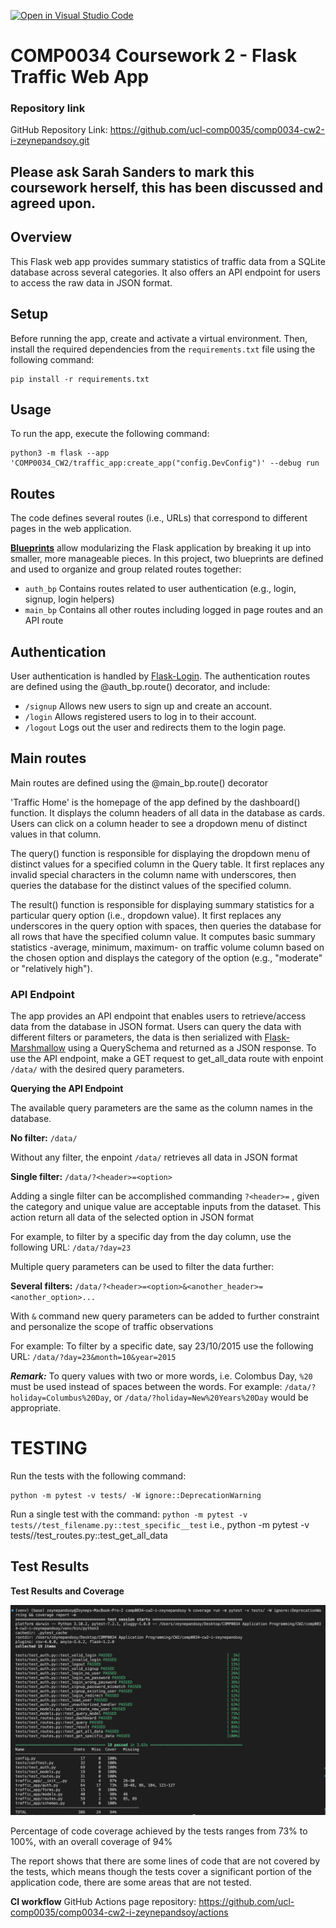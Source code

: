 [![Open in Visual Studio Code](https://classroom.github.com/assets/open-in-vscode-c66648af7eb3fe8bc4f294546bfd86ef473780cde1dea487d3c4ff354943c9ae.svg)](https://classroom.github.com/online_ide?assignment_repo_id=10410173&assignment_repo_type=AssignmentRepo)

# COMP0034 Coursework 2 - Flask Traffic Web App

### Repository link

GitHub Repository Link: https://github.com/ucl-comp0035/comp0034-cw2-i-zeynepandsoy.git

## Please ask Sarah Sanders to mark this coursework herself, this has been discussed and agreed upon.

## Overview 

This Flask web app provides summary statistics of traffic data from a SQLite database across several categories. It also offers an API endpoint for users to access the raw data in JSON format.

## Setup 

Before running the app, create and activate a virtual environment. Then, install the required dependencies from the `requirements.txt` file using the following command:

```
pip install -r requirements.txt
```

## Usage

To run the app, execute the following command:

```
python3 -m flask --app 'COMP0034_CW2/traffic_app:create_app("config.DevConfig")' --debug run
```


## Routes

The code defines several routes (i.e., URLs) that correspond to different pages in the web application.

[**Blueprints**](http://exploreflask.com/en/latest/blueprints.html) allow modularizing the Flask application by breaking it up into smaller, more manageable pieces. In this project, two blueprints are defined and used to organize and group related routes together:

* `auth_bp`  Contains routes related to user authentication (e.g., login, signup, login helpers)
* `main_bp` Contains all other routes including logged in page routes and an API route


## Authentication

User authentication is handled by [Flask-Login](https://flask-login.readthedocs.io/en/latest/). The authentication routes are defined using the @auth_bp.route() decorator, and include:

* `/signup` Allows new users to sign up and create an account.
* `/login` Allows registered users to log in to their account.
* `/logout` Logs out the user and redirects them to the login page.


## Main routes

Main routes are defined using the @main_bp.route() decorator

'Traffic Home' is the homepage of the app defined by the dashboard() function. It displays the column headers of all data in the database as cards. Users can click on a column header to see a dropdown menu of distinct values in that column.

The query() function is responsible for displaying the dropdown menu of distinct values for a specified column in the Query table. It first replaces any invalid special characters in the column name with underscores, then queries the database for the distinct values of the specified column. 

The result() function is responsible for displaying summary statistics for a particular query option (i.e., dropdown value). It first replaces any underscores in the query option with spaces, then queries the database for all rows that have the specified column value. It computes basic summary statistics -average, minimum, maximum- on traffic volume column based on the chosen option and displays the category of the option (e.g., "moderate" or "relatively high"). 

### API Endpoint

The app provides an API endpoint that enables users to retrieve/access data from the database in JSON format. Users can query the data with different filters or parameters, the data is then serialized with [Flask-Marshmallow](https://flask-marshmallow.readthedocs.io/en/latest/) using a QuerySchema and returned as a JSON response. To use the API endpoint, make a GET request to get_all_data route with enpoint `/data/` with the desired query parameters.

**Querying the API Endpoint**

The available query parameters are the same as the column names in the database. 

**No filter:** `/data/` 

Without any filter, the enpoint `/data/` retrieves all data in JSON format


**Single filter:** `/data/?<header>=<option>` 

Adding a single filter can be accomplished commanding `?<header>=` , given the category and unique value are acceptable inputs from the dataset. This action return all data of the selected option in JSON format

For example, to filter by a specific day from the day column, use the following URL: `/data/?day=23`

Multiple query parameters can be used to filter the data further:

**Several filters:** `/data/?<header>=<option>&<another_header>=<another_option>...` 

With `&` command new query parameters can be added to further constraint and personalize the scope of traffic observations

For example: To filter by a specific date, say 23/10/2015 use the following URL: `/data/?day=23&month=10&year=2015`

***Remark:*** To query values with two or more words, i.e. Colombus Day, `%20` must be used instead of spaces between the words. For example: `/data/?holiday=Columbus%20Day`, or `/data/?holiday=New%20Years%20Day` would be appropriate.


# TESTING

Run the tests with the following command:

```
python -m pytest -v tests/ -W ignore::DeprecationWarning
```

Run a single test with the command: `python -m pytest -v tests//test_filename.py::test_specific__test`
i.e., python -m pytest -v tests//test_routes.py::test_get_all_data

## Test Results 

**Test Results and Coverage**

![Evidence of running Test Results and Coverage Reports](/traffic_app/static/assets/TestResults-CoverageReport.png)

Percentage of code coverage achieved by the tests ranges from 73% to 100%, with an overall coverage of 94%

The report shows that there are some lines of code that are not covered by the tests, which means though the tests cover a significant portion of the application code, there are some areas that are not tested.

**CI workflow**
GitHub Actions page repository: https://github.com/ucl-comp0035/comp0034-cw2-i-zeynepandsoy/actions

